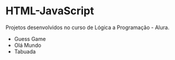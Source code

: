 # HTML-JavaScript

Projetos desenvolvidos no curso de Lógica a Programação - Alura.

- Guess Game
- Olá Mundo
- Tabuada
